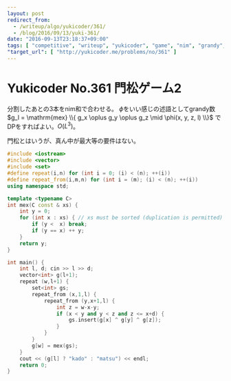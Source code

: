 ```yaml
---
layout: post
redirect_from:
  - /writeup/algo/yukicoder/361/
  - /blog/2016/09/13/yuki-361/
date: "2016-09-13T23:18:37+09:00"
tags: [ "competitive", "writeup", "yukicoder", "game", "nim", "grandy", "kadomatsu" ]
"target_url": [ "http://yukicoder.me/problems/no/361" ]
---
```


# Yukicoder No.361 門松ゲーム2

分割したあとの$3$本をnim和で合わせる。
$\phi$をいい感じの述語としてgrandy数 $g_l = \mathrm{mex} \\{ g_x \oplus g_y \oplus g_z \mid \phi(x, y, z, l) \\}$ でDPをすればよい。$O(L^3)$。

門松とはいうが、真ん中が最大等の要件はない。

``` c++
#include <iostream>
#include <vector>
#include <set>
#define repeat(i,n) for (int i = 0; (i) < (n); ++(i))
#define repeat_from(i,m,n) for (int i = (m); (i) < (n); ++(i))
using namespace std;

template <typename C>
int mex(C const & xs) {
    int y = 0;
    for (int x : xs) { // xs must be sorted (duplication is permitted)
        if (y <  x) break;
        if (y == x) ++ y;
    }
    return y;
}

int main() {
    int l, d; cin >> l >> d;
    vector<int> g(l+1);
    repeat (w,l+1) {
        set<int> gs;
        repeat_from (x,1,l) {
            repeat_from (y,x+1,l) {
                int z = w-x-y;
                if (x < y and y < z and z <= x+d) {
                    gs.insert(g[x] ^ g[y] ^ g[z]);
                }
            }
        }
        g[w] = mex(gs);
    }
    cout << (g[l] ? "kado" : "matsu") << endl;
    return 0;
}
```
